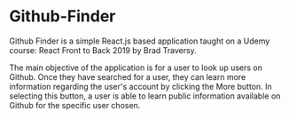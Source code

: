 # Github-Finder
Github Finder is a simple React.js based application taught on a Udemy course: React Front to Back 2019 by Brad Traversy. 

The main objective of the application is for a user to look up users on Github. Once they have searched for a user, they can learn more information regarding the user's account by clicking the More button. In selecting this button, a user is able to learn public information available on Github for the specific user chosen.
